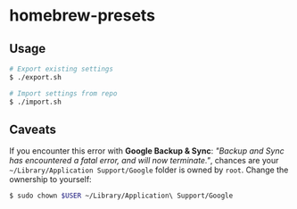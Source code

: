 # homebrew-presets

## Usage

```sh
# Export existing settings
$ ./export.sh

# Import settings from repo
$ ./import.sh
```

## Caveats

If you encounter this error with **Google Backup & Sync**: *"Backup and Sync has encountered a fatal error, and will now terminate."*, chances are your `~/Library/Application Support/Google` folder is owned by `root`. Change the ownership to yourself:

```sh
$ sudo chown $USER ~/Library/Application\ Support/Google
```
